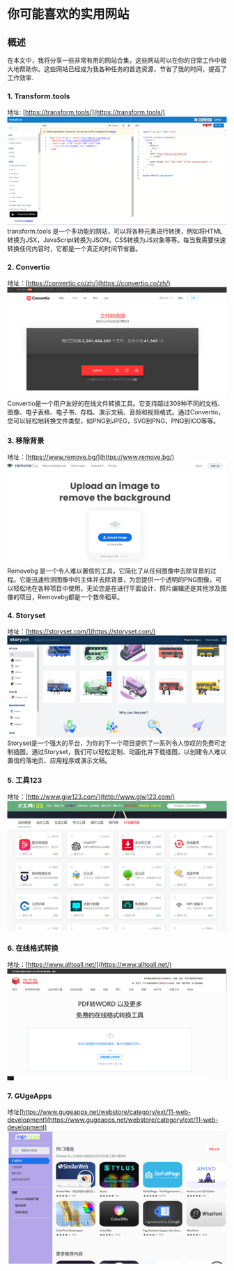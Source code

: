 # 你可能喜欢的实用网站

## 概述
在本文中，我将分享一些非常有用的网站合集，这些网站可以在你的日常工作中极大地帮助你。这些网站已经成为我各种任务的首选资源，节省了我的时间，提高了工作效率.

### 1. Transform.tools
地址: [https://transform.tools/](https://transform.tools/)
![avatar](../../image//blogs/study/transform.png)
transform.tools 是一个多功能的网站，可以将各种元素进行转换，例如将HTML转换为JSX，JavaScript转换为JSON，CSS转换为JS对象等等。每当我需要快速转换任何内容时，它都是一个真正的时间节省器。

### 2. Convertio
地址：[https://convertio.co/zh/](https://convertio.co/zh/)
![avatar](../../image//blogs/study/fileExchange.png)
Convertio是一个用户友好的在线文件转换工具。它支持超过309种不同的文档、图像、电子表格、电子书、存档、演示文稿、音频和视频格式。通过Convertio，您可以轻松地转换文件类型，如PNG到JPEG，SVG到PNG，PNG到ICO等等。

### 3. 移除背景
地址：[https://www.remove.bg/](https://www.remove.bg/)
![avatar](../../image//blogs/study/removeBg.png)
Removebg 是一个令人难以置信的工具，它简化了从任何图像中去除背景的过程。它能迅速检测图像中的主体并去除背景，为您提供一个透明的PNG图像，可以轻松地在各种项目中使用。无论您是在进行平面设计、照片编辑还是其他涉及图像的项目，Removebg都是一个救命稻草。

### 4. Storyset
地址：[https://storyset.com/](https://storyset.com/)
![avatar](../../image//blogs/study/chatu.png)
Storyset是一个强大的平台，为你的下一个项目提供了一系列令人惊叹的免费可定制插图。通过Storyset，我们可以轻松定制、动画化并下载插图，以创建令人难以置信的落地页、应用程序或演示文稿。

### 5. 工具123
地址：[http://www.gjw123.com/](http://www.gjw123.com/)
![avatar](../../image//blogs/study/gj123.png)

### 6. 在线格式转换
地址：[https://www.alltoall.net/](https://www.alltoall.net/)
![avatar](../../image//blogs/study/pdfExchange.png)

### 7. GUgeApps
地址[https://www.gugeapps.net/webstore/category/ext/11-web-development](https://www.gugeapps.net/webstore/category/ext/11-web-development)
![avatar](../../image/blogs/study/gugeApps.png)
